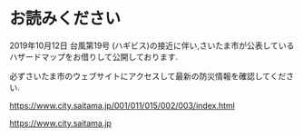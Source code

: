 # お読みください

2019年10月12日 台風第19号 (ハギビス)の接近に伴い,さいたま市が公表しているハザードマップをお借りして公開しております.

必ずさいたま市のウェブサイトにアクセスして最新の防災情報を確認してください.

https://www.city.saitama.jp/001/011/015/002/003/index.html

https://www.city.saitama.jp
